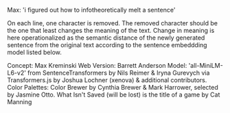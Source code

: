 Max: 'i figured out how to infotheoretically melt a sentence'

On each line, one character is removed. The removed character should be the one that least changes the meaning of the text. Change in meaning is here operationalized as the semantic distance of the newly generated sentence from the original text according to the sentence embeddding model listed below.

Concept: Max Kreminski
Web Version: Barrett Anderson
Model: 'all-MiniLM-L6-v2' from SentenceTransformers by Nils Reimer & Iryna Gurevych via Transformers.js by Joshua Lochner (xenova) & additional contributors.
Color Palettes: Color Brewer by Cynthia Brewer & Mark Harrower, selected by Jasmine Otto.
What Isn't Saved (will be lost) is the title of a game by Cat Manning 
